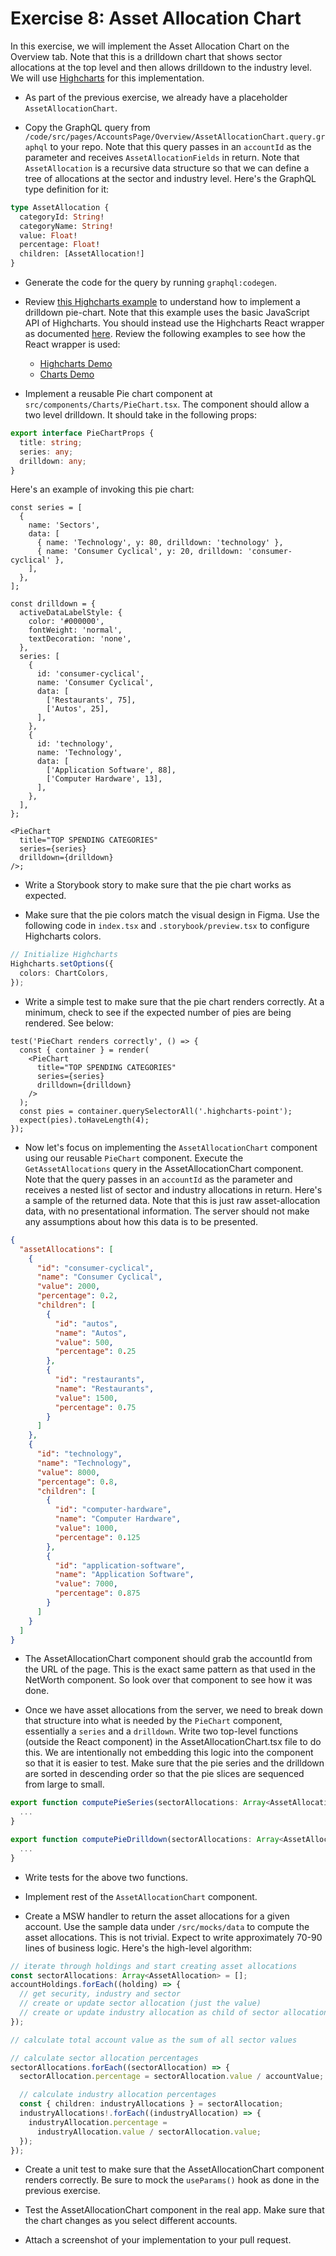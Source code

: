 # Exercise 8: Asset Allocation Chart

In this exercise, we will implement the Asset Allocation Chart on the Overview
tab. Note that this is a drilldown chart that shows sector allocations at the
top level and then allows drilldown to the industry level. We will use
[Highcharts](https://www.highcharts.com/docs/index) for this implementation.

- As part of the previous exercise, we already have a placeholder
  `AssetAllocationChart`.

- Copy the GraphQL query from
  `/code/src/pages/AccountsPage/Overview/AssetAllocationChart.query.graphql` to
  your repo. Note that this query passes in an `accountId` as the parameter and
  receives `AssetAllocationFields` in return. Note that `AssetAllocation` is a
  recursive data structure so that we can define a tree of allocations at the
  sector and industry level. Here's the GraphQL type definition for it:

```graphql
type AssetAllocation {
  categoryId: String!
  categoryName: String!
  value: Float!
  percentage: Float!
  children: [AssetAllocation!]
}
```

- Generate the code for the query by running `graphql:codegen`.

- Review
  [this Highcharts example](https://www.highcharts.com/demo/pie-drilldown) to
  understand how to implement a drilldown pie-chart. Note that this example uses
  the basic JavaScript API of Highcharts. You should instead use the Highcharts
  React wrapper as documented
  [here](https://github.com/highcharts/highcharts-react). Review the following
  examples to see how the React wrapper is used:

  - [Highcharts Demo](https://github.com/nareshbhatia/highcharts-demo)
  - [Charts Demo](https://github.com/nareshbhatia/charts-demo)

- Implement a reusable Pie chart component at
  `src/components/Charts/PieChart.tsx`. The component should allow a two level
  drilldown. It should take in the following props:

```ts
export interface PieChartProps {
  title: string;
  series: any;
  drilldown: any;
}
```

Here's an example of invoking this pie chart:

```tsx
const series = [
  {
    name: 'Sectors',
    data: [
      { name: 'Technology', y: 80, drilldown: 'technology' },
      { name: 'Consumer Cyclical', y: 20, drilldown: 'consumer-cyclical' },
    ],
  },
];

const drilldown = {
  activeDataLabelStyle: {
    color: '#000000',
    fontWeight: 'normal',
    textDecoration: 'none',
  },
  series: [
    {
      id: 'consumer-cyclical',
      name: 'Consumer Cyclical',
      data: [
        ['Restaurants', 75],
        ['Autos', 25],
      ],
    },
    {
      id: 'technology',
      name: 'Technology',
      data: [
        ['Application Software', 88],
        ['Computer Hardware', 13],
      ],
    },
  ],
};

<PieChart
  title="TOP SPENDING CATEGORIES"
  series={series}
  drilldown={drilldown}
/>;
```

- Write a Storybook story to make sure that the pie chart works as expected.

- Make sure that the pie colors match the visual design in Figma. Use the
  following code in `index.tsx` and `.storybook/preview.tsx` to configure
  Highcharts colors.

```ts
// Initialize Highcharts
Highcharts.setOptions({
  colors: ChartColors,
});
```

- Write a simple test to make sure that the pie chart renders correctly. At a
  minimum, check to see if the expected number of pies are being rendered. See
  below:

```tsx
test('PieChart renders correctly', () => {
  const { container } = render(
    <PieChart
      title="TOP SPENDING CATEGORIES"
      series={series}
      drilldown={drilldown}
    />
  );
  const pies = container.querySelectorAll('.highcharts-point');
  expect(pies).toHaveLength(4);
});
```

- Now let's focus on implementing the `AssetAllocationChart` component using our
  reusable `PieChart` component. Execute the `GetAssetAllocations` query in the
  AssetAllocationChart component. Note that the query passes in an `accountId`
  as the parameter and receives a nested list of sector and industry allocations
  in return. Here's a sample of the returned data. Note that this is just raw
  asset-allocation data, with no presentational information. The server should
  not make any assumptions about how this data is to be presented.

```json
{
  "assetAllocations": [
    {
      "id": "consumer-cyclical",
      "name": "Consumer Cyclical",
      "value": 2000,
      "percentage": 0.2,
      "children": [
        {
          "id": "autos",
          "name": "Autos",
          "value": 500,
          "percentage": 0.25
        },
        {
          "id": "restaurants",
          "name": "Restaurants",
          "value": 1500,
          "percentage": 0.75
        }
      ]
    },
    {
      "id": "technology",
      "name": "Technology",
      "value": 8000,
      "percentage": 0.8,
      "children": [
        {
          "id": "computer-hardware",
          "name": "Computer Hardware",
          "value": 1000,
          "percentage": 0.125
        },
        {
          "id": "application-software",
          "name": "Application Software",
          "value": 7000,
          "percentage": 0.875
        }
      ]
    }
  ]
}
```

- The AssetAllocationChart component should grab the accountId from the URL of
  the page. This is the exact same pattern as that used in the NetWorth
  component. So look over that component to see how it was done.

- Once we have asset allocations from the server, we need to break down that
  structure into what is needed by the `PieChart` component, essentially a
  `series` and a `drilldown`. Write two top-level functions (outside the React
  component) in the AssetAllocationChart.tsx file to do this. We are
  intentionally not embedding this logic into the component so that it is easier
  to test. Make sure that the pie series and the drilldown are sorted in
  descending order so that the pie slices are sequenced from large to small.

```ts
export function computePieSeries(sectorAllocations: Array<AssetAllocation>) {
  ...
}

export function computePieDrilldown(sectorAllocations: Array<AssetAllocation>) {
  ...
}
```

- Write tests for the above two functions.

- Implement rest of the `AssetAllocationChart` component.

- Create a MSW handler to return the asset allocations for a given account. Use
  the sample data under `/src/mocks/data` to compute the asset allocations. This
  is not trivial. Expect to write approximately 70-90 lines of business logic.
  Here's the high-level algorithm:

```ts
// iterate through holdings and start creating asset allocations
const sectorAllocations: Array<AssetAllocation> = [];
accountHoldings.forEach((holding) => {
  // get security, industry and sector
  // create or update sector allocation (just the value)
  // create or update industry allocation as child of sector allocation (just the value)
});

// calculate total account value as the sum of all sector values

// calculate sector allocation percentages
sectorAllocations.forEach((sectorAllocation) => {
  sectorAllocation.percentage = sectorAllocation.value / accountValue;

  // calculate industry allocation percentages
  const { children: industryAllocations } = sectorAllocation;
  industryAllocations!.forEach((industryAllocation) => {
    industryAllocation.percentage =
      industryAllocation.value / sectorAllocation.value;
  });
});
```

- Create a unit test to make sure that the AssetAllocationChart component
  renders correctly. Be sure to mock the `useParams()` hook as done in the
  previous exercise.

- Test the AssetAllocationChart component in the real app. Make sure that the
  chart changes as you select different accounts.

- Attach a screenshot of your implementation to your pull request.
